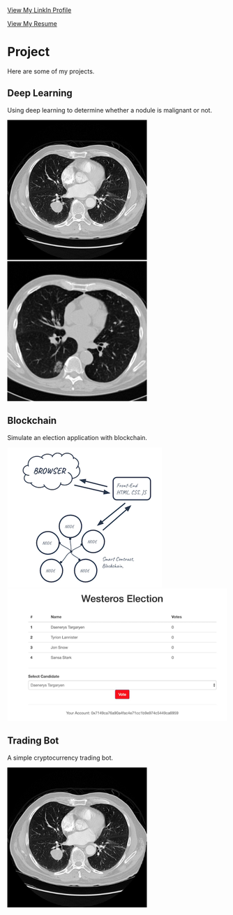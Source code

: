 <a href="https://www.linkedin.com/in/plengnakdee/">View My LinkIn Profile</a>

<a href="https://github.com/PlengNakdee/plengnakdee.github.io/blob/master/Resume_2019.pdf">View My Resume</a>

# Project

Here are some of my projects.

## Deep Learning

Using deep learning to determine whether a nodule is malignant or not.

<a href="https://github.com/PlengNakdee/hello-world">
<img src="image/full2.png"> <img src="image/full1.png"></a>

## Blockchain

Simulate an election application with blockchain.

<a href="https://github.com/PlengNakdee/blockchain_election">
<img src="image/block1.png"> <img src="image/block2.png"></a>

## Trading Bot

A simple cryptocurrency trading bot.

<a href="https://github.com/PlengNakdee/Class-Project/blob/master/trading_bot">
<img src="image/full2.png"></a>

